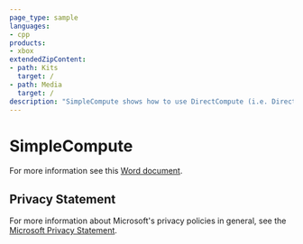 ```yaml
---
page_type: sample
languages:
- cpp
products:
- xbox
extendedZipContent:
- path: Kits
  target: /
- path: Media
  target: /
description: "SimpleCompute shows how to use DirectCompute (i.e. Direct3D Compute Shader) for DirectX 11 on Xbox One."
---
```


# SimpleCompute

For more information see this [Word document](https://github.com/microsoft/Xbox-ATG-Samples/blob/master/XDKSamples/IntroGraphics/SimpleCompute/Readme.docx).

## Privacy Statement

For more information about Microsoft's privacy policies in general, see the [Microsoft Privacy Statement](https://privacy.microsoft.com/en-us/privacystatement/).
